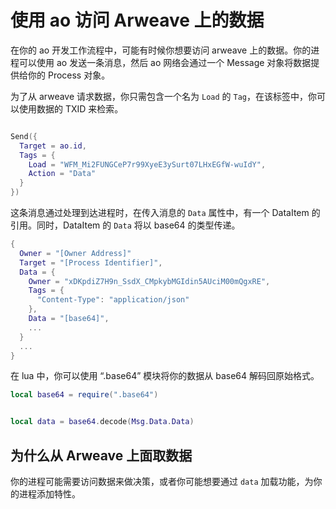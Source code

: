 # 使用 ao 访问 Arweave 上的数据

在你的 ao 开发工作流程中，可能有时候你想要访问 arweave 上的数据。你的进程可以使用 ao 发送一条消息，然后 ao 网络会通过一个 Message 对象将数据提供给你的 Process 对象。

为了从 arweave 请求数据，你只需包含一个名为 `Load` 的 `Tag`，在该标签中，你可以使用数据的 TXID 来检索。

```lua

Send({
  Target = ao.id,
  Tags = {
    Load = "WFM_Mi2FUNGCeP7r99XyeE3ySurt07LHxEGfW-wuIdY",
    Action = "Data"
  }
})

```

这条消息通过处理到达进程时，在传入消息的 `Data` 属性中，有一个 DataItem 的引用。同时，DataItem 的 `Data` 将以 base64 的类型传递。

```lua
{
  Owner = "[Owner Address]"
  Target = "[Process Identifier]",
  Data = {
    Owner = "xDKpdiZ7H9n_SsdX_CMpkybMGIdin5AUciM00mQgxRE",
    Tags = {
      "Content-Type": "application/json"
    },
    Data = "[base64]",
    ...
  }
  ...
}

```

在 lua 中，你可以使用 “.base64” 模块将你的数据从 base64 解码回原始格式。

```lua
local base64 = require(".base64")


local data = base64.decode(Msg.Data.Data)
```

## 为什么从 Arweave 上面取数据

你的进程可能需要访问数据来做决策，或者你可能想要通过 `data` 加载功能，为你的进程添加特性。
